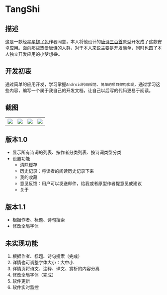 # TangShi

## 描述

这是一款经[星星褪了色](http://www.zcool.com.cn/u/13619712)作者同意，本人将他设计的[唐诗三百首](http://www.zcool.com.cn/work/ZMTM5NjY3MDA=.html)原型开发成了这款安卓应用。面向那些热爱唐诗的人群，对于本人来说主要是开发简单，同时也圆了本人独立开发应用的小梦想😂。

## 开发初衷

通过简单的应用开发，学习掌握`Android代码规范`、`简单的项目架构实现`，通过学习这些内容，编写一个属于我自己的开发文档，让自己以后写的代码更易于阅读。

## 截图

<table>
  <th><img src="ScreenShot/ScreenShot1.png" /></th>
  <th><img src="ScreenShot/ScreenShot2.png" /></th>
  <th><img src="ScreenShot/ScreenShot3.png" /></th>
  <th><img src="ScreenShot/ScreenShot4.png" /></th>
</table>

## 版本1.0

- 显示所有诗词的列表、按作者分类列表、按诗词类型分类
- 设置功能
  - 清除缓存
  - 历史记录：将读者的阅读历史记录下来
  - 我的收藏
  - 意见反馈：用户可以发送邮件，给我或者原型作者提意见或建议
  - 关于

## 版本1.1

- 根据作者、标题、诗句搜索
- 修改全局字体

## 未实现功能

1. 根据作者、标题、诗句搜索（完成）
2. 详情也可调整字体大小：大中小
3. 详情页将诗文、注释、译文、赏析的内容分离
4. 修改全局字体（完成）
5. 软件更新
6. 软件实时监控

